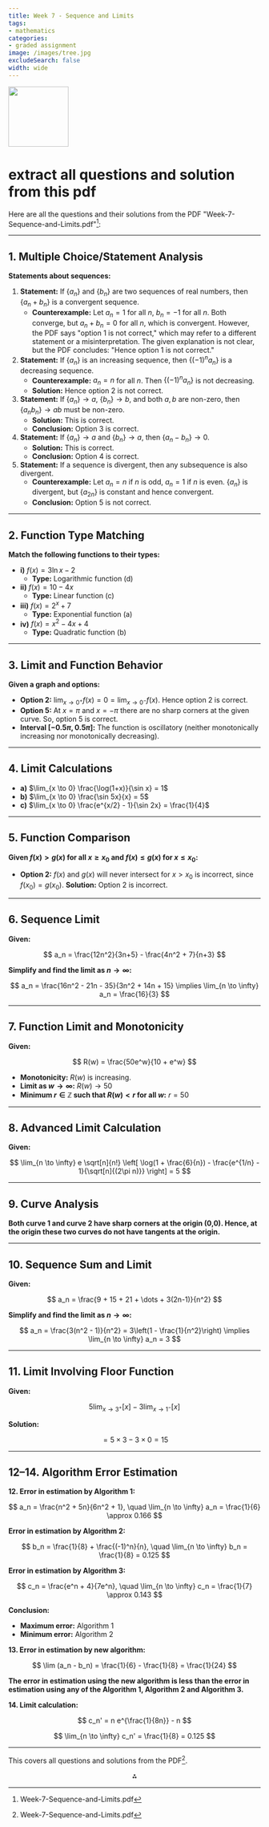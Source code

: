 ```yaml
---
title: Week 7 - Sequence and Limits
tags: 
- mathematics
categories:
- graded assignment
image: /images/tree.jpg
excludeSearch: false
width: wide
---
```


<img src="https://r2cdn.perplexity.ai/pplx-full-logo-primary-dark%402x.png" class="logo" width="120"/>

# extract all questions and solution from this pdf

Here are all the questions and their solutions from the PDF "Week-7-Sequence-and-Limits.pdf"[^1]:

---

## 1. Multiple Choice/Statement Analysis

**Statements about sequences:**

1. **Statement:** If $\{a_n\}$ and $\{b_n\}$ are two sequences of real numbers, then $\{a_n + b_n\}$ is a convergent sequence.
    - **Counterexample:** Let $a_n = 1$ for all $n$, $b_n = -1$ for all $n$. Both converge, but $a_n + b_n = 0$ for all $n$, which is convergent. However, the PDF says "option 1 is not correct," which may refer to a different statement or a misinterpretation. The given explanation is not clear, but the PDF concludes: "Hence option 1 is not correct."
2. **Statement:** If $\{a_n\}$ is an increasing sequence, then $\{(-1)^n a_n\}$ is a decreasing sequence.
    - **Counterexample:** $a_n = n$ for all $n$. Then $\{(-1)^n a_n\}$ is not decreasing.
    - **Solution:** Hence option 2 is not correct.
3. **Statement:** If $\{a_n\} \to a$, $\{b_n\} \to b$, and both $a, b$ are non-zero, then $\{a_n b_n\} \to ab$ must be non-zero.
    - **Solution:** This is correct.
    - **Conclusion:** Option 3 is correct.
4. **Statement:** If $\{a_n\} \to a$ and $\{b_n\} \to a$, then $\{a_n - b_n\} \to 0$.
    - **Solution:** This is correct.
    - **Conclusion:** Option 4 is correct.
5. **Statement:** If a sequence is divergent, then any subsequence is also divergent.
    - **Counterexample:** Let $a_n = n$ if $n$ is odd, $a_n = 1$ if $n$ is even. $\{a_n\}$ is divergent, but $\{a_{2n}\}$ is constant and hence convergent.
    - **Conclusion:** Option 5 is not correct.

---

## 2. Function Type Matching

**Match the following functions to their types:**

- **i)** $f(x) = 3 \ln x - 2$
    - **Type:** Logarithmic function (d)
- **ii)** $f(x) = 10 - 4x$
    - **Type:** Linear function (c)
- **iii)** $f(x) = 2^x + 7$
    - **Type:** Exponential function (a)
- **iv)** $f(x) = x^2 - 4x + 4$
    - **Type:** Quadratic function (b)

---

## 3. Limit and Function Behavior

**Given a graph and options:**

- **Option 2:** $\lim_{x \to 0^+} f(x) = 0 = \lim_{x \to 0^-} f(x)$. Hence option 2 is correct.
- **Option 5:** At $x = \pi$ and $x = -\pi$ there are no sharp corners at the given curve. So, option 5 is correct.
- **Interval $[-0.5\pi, 0.5\pi]$:** The function is oscillatory (neither monotonically increasing nor monotonically decreasing).

---

## 4. Limit Calculations

- **a)** $\lim_{x \to 0} \frac{\log(1+x)}{\sin x} = 1$
- **b)** $\lim_{x \to 0} \frac{\sin 5x}{x} = 5$
- **c)** $\lim_{x \to 0} \frac{e^{x/2} - 1}{\sin 2x} = \frac{1}{4}$

---

## 5. Function Comparison

**Given $f(x) > g(x)$ for all $x \ge x_0$ and $f(x) \le g(x)$ for $x \le x_0$:**

- **Option 2:** $f(x)$ and $g(x)$ will never intersect for $x > x_0$ is incorrect, since $f(x_0) = g(x_0)$.
**Solution:** Option 2 is incorrect.

---

## 6. Sequence Limit

**Given:**

$$
a_n = \frac{12n^2}{3n+5} - \frac{4n^2 + 7}{n+3}
$$

**Simplify and find the limit as $n \to \infty$:**

$$
a_n = \frac{16n^2 - 21n - 35}{3n^2 + 14n + 15} \implies \lim_{n \to \infty} a_n = \frac{16}{3}
$$

---

## 7. Function Limit and Monotonicity

**Given:**

$$
R(w) = \frac{50e^w}{10 + e^w}
$$

- **Monotonicity:** $R(w)$ is increasing.
- **Limit as $w \to \infty$:** $R(w) \to 50$
- **Minimum $r \in \mathbb{Z}$ such that $R(w) < r$ for all $w$:** $r = 50$

---

## 8. Advanced Limit Calculation

**Given:**

$$
\lim_{n \to \infty} e \sqrt[n]{n!} \left[ \log(1 + \frac{6}{n}) - \frac{e^{1/n} - 1}{\sqrt[n]{(2\pi n)}} \right] = 5
$$

---

## 9. Curve Analysis

**Both curve 1 and curve 2 have sharp corners at the origin (0,0). Hence, at the origin these two curves do not have tangents at the origin.**

---

## 10. Sequence Sum and Limit

**Given:**

$$
a_n = \frac{9 + 15 + 21 + \dots + 3(2n-1)}{n^2}
$$

**Simplify and find the limit as $n \to \infty$:**

$$
a_n = \frac{3(n^2 - 1)}{n^2} = 3\left(1 - \frac{1}{n^2}\right) \implies \lim_{n \to \infty} a_n = 3
$$

---

## 11. Limit Involving Floor Function

**Given:**

$$
5 \lim_{x \to 3^+} [x] - 3 \lim_{x \to 1^-} [x]
$$

**Solution:**

$$
= 5 \times 3 - 3 \times 0 = 15
$$

---

## 12–14. Algorithm Error Estimation

**12. Error in estimation by Algorithm 1:**

$$
a_n = \frac{n^2 + 5n}{6n^2 + 1}, \quad \lim_{n \to \infty} a_n = \frac{1}{6} \approx 0.166
$$

**Error in estimation by Algorithm 2:**

$$
b_n = \frac{1}{8} + \frac{(-1)^n}{n}, \quad \lim_{n \to \infty} b_n = \frac{1}{8} = 0.125
$$

**Error in estimation by Algorithm 3:**

$$
c_n = \frac{e^n + 4}{7e^n}, \quad \lim_{n \to \infty} c_n = \frac{1}{7} \approx 0.143
$$

**Conclusion:**

- **Maximum error:** Algorithm 1
- **Minimum error:** Algorithm 2

**13. Error in estimation by new algorithm:**

$$
\lim (a_n - b_n) = \frac{1}{6} - \frac{1}{8} = \frac{1}{24}
$$

**The error in estimation using the new algorithm is less than the error in estimation using any of the Algorithm 1, Algorithm 2 and Algorithm 3.**

**14. Limit calculation:**

$$
c_n' = n e^{\frac{1}{8n}} - n
$$

$$
\lim_{n \to \infty} c_n' = \frac{1}{8} = 0.125
$$

---

This covers all questions and solutions from the PDF[^1].

<div style="text-align: center">⁂</div>

[^1]: Week-7-Sequence-and-Limits.pdf

[^2]: https://www.scribd.com/document/412243864/Chapter-1-Sequences-and-limits-pdf

[^3]: https://www.cimt.org.uk/projects/mepres/alevel/pure_ch13.pdf

[^4]: https://www.coursehero.com/file/70508664/Week-7-Workshop-Convergence-and-Divergence-of-Sequencespdf/

[^5]: https://www.math.columbia.edu/~ums/UMSProofsWeek4_2022.pdf

[^6]: https://www.nlpanthers.org/Downloads/chap122.pdf

[^7]: https://www.scribd.com/document/547511946/PRECAL-W7-9

[^8]: https://www.math.ucdavis.edu/~romik/teaching-pages/mat25-hw5solns.pdf

[^9]: https://personalpages.manchester.ac.uk/staff/mike.prest/SeqSerNotes1819.pdf

[^10]: https://www.lem.lu/pdf/trape/201920/STEVENS, Gabriel_(5C1)_SEQUENCES,%20THEIR%20APPLICATION%20AND%20USE%20IN%20THE%20FIELD%20OF%20MATHEMATICS.pdf

[^11]: https://math.mit.edu/~apm/ch03.pdf

